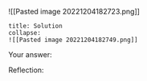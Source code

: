 ![[Pasted image 20221204182723.png]]

```ad-note
title: Solution
collapse:
![[Pasted image 20221204182749.png]]

```

Your answer:

Reflection:
